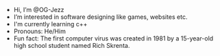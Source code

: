 - Hi, I’m @OG-Jezz
- I’m interested in software designing like games, websites etc.
- I'm currently learning c++
- Pronouns: He/Him
- Fun fact: The first computer virus was created in 1981 by a 15-year-old high school student named Rich Skrenta.
